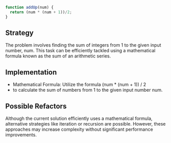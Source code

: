 

```js
function addUp(num) {
  return (num * (num + 1))/2;
}
```

## Strategy

The problem involves finding the sum of integers from 1 to the given input number, num. This task can be efficiently tackled using a mathematical formula known as the sum of an arithmetic series. 

## Implementation

- Mathematical Formula: Utilize the formula (num * (num + 1)) / 2
- to calculate the sum of numbers from 1 to the given input number num.

## Possible Refactors

Although the current solution efficiently uses a mathematical formula, alternative strategies like iteration or recursion are possible. However, these approaches may increase complexity without significant performance improvements.
